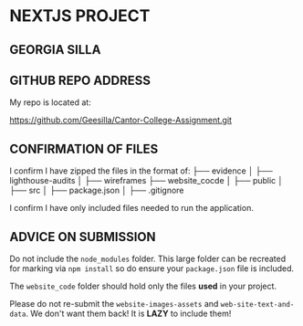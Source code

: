 # NEXTJS PROJECT

## GEORGIA SILLA

## GITHUB REPO ADDRESS

My repo is located at:

https://github.com/Geesilla/Cantor-College-Assignment.git

## CONFIRMATION OF FILES

I confirm I have zipped the files in the format of:
├── evidence
│   ├── lighthouse-audits
│   ├── wireframes
├── website_cocde
│   ├── public
│   ├── src
│   ├── package.json
│   ├── .gitignore

I confirm I have only included files needed to run the application.

## ADVICE ON SUBMISSION

Do not include the `node_modules` folder.  This large folder can be recreated for marking via `npm install` so do ensure your `package.json` file is included.

The `website_code` folder should hold only the files **used** in your project.

Please do not re-submit the `website-images-assets` and `web-site-text-and-data`.  We don't want them back!  It is **LAZY** to include them!
